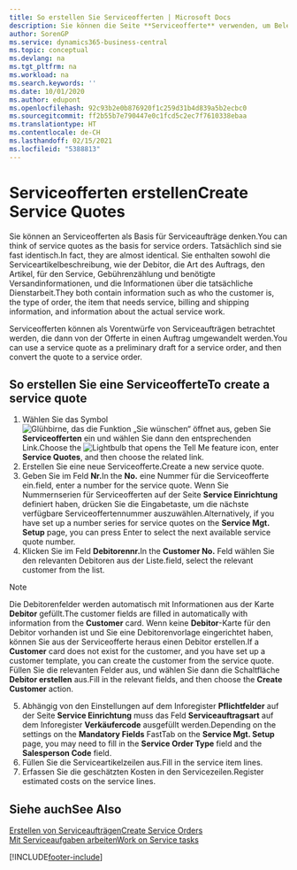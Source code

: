 ```yaml
---
title: So erstellen Sie Serviceofferten | Microsoft Docs
description: Sie können die Seite **Serviceofferte** verwenden, um Belege zu erstellen, in die Sie Informationen über den Service (Reparatur und Wartung) von Serviceartikeln auf Debitorenanfrage eingeben. Serviceofferten können als Vorentwürfe von Serviceaufträgen betrachtet werden, die dann von der Offerte in einen Auftrag umgewandelt werden.
author: SorenGP
ms.service: dynamics365-business-central
ms.topic: conceptual
ms.devlang: na
ms.tgt_pltfrm: na
ms.workload: na
ms.search.keywords: ''
ms.date: 10/01/2020
ms.author: edupont
ms.openlocfilehash: 92c93b2e0b876920f1c259d31b4d839a5b2ecbc0
ms.sourcegitcommit: ff2b55b7e790447e0c1fcd5c2ec7f7610338ebaa
ms.translationtype: HT
ms.contentlocale: de-CH
ms.lasthandoff: 02/15/2021
ms.locfileid: "5388813"
---
```

# <a name="create-service-quotes"></a><span data-ttu-id="640ab-104">Serviceofferten erstellen</span><span class="sxs-lookup"><span data-stu-id="640ab-104">Create Service Quotes</span></span>
<span data-ttu-id="640ab-105">Sie können an Serviceofferten als Basis für Serviceaufträge denken.</span><span class="sxs-lookup"><span data-stu-id="640ab-105">You can think of service quotes as the basis for service orders.</span></span> <span data-ttu-id="640ab-106">Tatsächlich sind sie fast identisch.</span><span class="sxs-lookup"><span data-stu-id="640ab-106">In fact, they are almost identical.</span></span> <span data-ttu-id="640ab-107">Sie enthalten sowohl die Serviceartikelbeschreibung, wie der Debitor, die Art des Auftrags, den Artikel, für den Service, Gebührenzählung und benötigte Versandinformationen, und die Informationen über die tatsächliche Dienstarbeit.</span><span class="sxs-lookup"><span data-stu-id="640ab-107">They both contain information such as who the customer is, the type of order, the item that needs service, billing and shipping information, and information about the actual service work.</span></span>
 
<span data-ttu-id="640ab-108">Serviceofferten können als Vorentwürfe von Serviceaufträgen betrachtet werden, die dann von der Offerte in einen Auftrag umgewandelt werden.</span><span class="sxs-lookup"><span data-stu-id="640ab-108">You can use a service quote as a preliminary draft for a service order, and then convert the quote to a service order.</span></span>  
  
## <a name="to-create-a-service-quote"></a><span data-ttu-id="640ab-109">So erstellen Sie eine Serviceofferte</span><span class="sxs-lookup"><span data-stu-id="640ab-109">To create a service quote</span></span>  
1. <span data-ttu-id="640ab-110">Wählen Sie das Symbol ![Glühbirne, das die Funktion „Sie wünschen“ öffnet](media/ui-search/search_small.png "Tell Me-Funktion") aus, geben Sie **Serviceofferten** ein und wählen Sie dann den entsprechenden Link.</span><span class="sxs-lookup"><span data-stu-id="640ab-110">Choose the ![Lightbulb that opens the Tell Me feature](media/ui-search/search_small.png "Tell me what you want to do") icon, enter **Service Quotes**, and then choose the related link.</span></span>  
2. <span data-ttu-id="640ab-111">Erstellen Sie eine neue Serviceofferte.</span><span class="sxs-lookup"><span data-stu-id="640ab-111">Create a new service quote.</span></span>  
3. <span data-ttu-id="640ab-112">Geben Sie im Feld **Nr.**</span><span class="sxs-lookup"><span data-stu-id="640ab-112">In the **No.**</span></span> <span data-ttu-id="640ab-113">eine Nummer für die Serviceofferte ein.</span><span class="sxs-lookup"><span data-stu-id="640ab-113">field, enter a number for the service quote.</span></span> <span data-ttu-id="640ab-114">Wenn Sie Nummernserien für Serviceofferten auf der Seite **Service Einrichtung** definiert haben, drücken Sie die Eingabetaste, um die nächste verfügbare Serviceoffertennummer auszuwählen.</span><span class="sxs-lookup"><span data-stu-id="640ab-114">Alternatively, if you have set up a number series for service quotes on the **Service Mgt. Setup** page, you can press Enter to select the next available service quote number.</span></span>  
4. <span data-ttu-id="640ab-115">Klicken Sie im Feld **Debitorennr.**</span><span class="sxs-lookup"><span data-stu-id="640ab-115">In the **Customer No.**</span></span>  <span data-ttu-id="640ab-116">Feld wählen Sie den relevanten Debitoren aus der Liste.</span><span class="sxs-lookup"><span data-stu-id="640ab-116">field, select the relevant customer from the list.</span></span>  

  > [!Note]  
  >  <span data-ttu-id="640ab-117">Die Debitorenfelder werden automatisch mit Informationen aus der Karte **Debitor** gefüllt.</span><span class="sxs-lookup"><span data-stu-id="640ab-117">The customer fields are filled in automatically with information from the **Customer** card.</span></span> <span data-ttu-id="640ab-118">Wenn keine **Debitor**-Karte für den Debitor vorhanden ist und Sie eine Debitorenvorlage eingerichtet haben, können Sie aus der Serviceofferte heraus einen Debitor erstellen.</span><span class="sxs-lookup"><span data-stu-id="640ab-118">If a **Customer** card does not exist for the customer, and you have set up a customer template, you can create the customer from the service quote.</span></span> <span data-ttu-id="640ab-119">Füllen Sie die relevanten Felder aus, und wählen Sie dann die Schaltfläche **Debitor erstellen** aus.</span><span class="sxs-lookup"><span data-stu-id="640ab-119">Fill in the relevant fields, and then choose the **Create Customer** action.</span></span>  
  
5. <span data-ttu-id="640ab-120">Abhängig von den Einstellungen auf dem Inforegister **Pflichtfelder** auf der Seite **Service Einrichtung** muss das Feld **Serviceauftragsart** auf dem Inforegister **Verkäufercode** ausgefüllt werden.</span><span class="sxs-lookup"><span data-stu-id="640ab-120">Depending on the settings on the **Mandatory Fields** FastTab on the **Service Mgt. Setup** page, you may need to fill in the **Service Order Type** field and the **Salesperson Code** field.</span></span>  
6. <span data-ttu-id="640ab-121">Füllen Sie die Serviceartikelzeilen aus.</span><span class="sxs-lookup"><span data-stu-id="640ab-121">Fill in the service item lines.</span></span>  
7. <span data-ttu-id="640ab-122">Erfassen Sie die geschätzten Kosten in den Servicezeilen.</span><span class="sxs-lookup"><span data-stu-id="640ab-122">Register estimated costs on the service lines.</span></span>  
  
## <a name="see-also"></a><span data-ttu-id="640ab-123">Siehe auch</span><span class="sxs-lookup"><span data-stu-id="640ab-123">See Also</span></span>  
[<span data-ttu-id="640ab-124">Erstellen von Serviceaufträgen</span><span class="sxs-lookup"><span data-stu-id="640ab-124">Create Service Orders</span></span>](service-how-to-create-service-orders.md)  
[<span data-ttu-id="640ab-125">Mit Serviceaufgaben arbeiten</span><span class="sxs-lookup"><span data-stu-id="640ab-125">Work on Service tasks</span></span>](service-how-to-work-on-service-tasks.md)  

 

[!INCLUDE[footer-include](includes/footer-banner.md)]